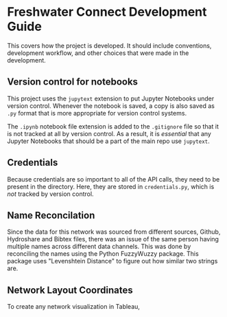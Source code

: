 # Freshwater Connect Development Guide

This covers how the project is developed. It should include conventions, development workflow, and other choices that were made in the development.

## Version control for notebooks

This project uses the `jupytext` extension to put Jupyter Notebooks under version control. Whenever the notebook is saved, a copy is also saved as `.py` format that is more appropriate for version control systems. 

The `.ipynb` notebook file extension is added to the `.gitignore` file so that it is not tracked at all by version control. As a result, it is *essential* that any Jupyter Notebooks that should be a part of the main repo use `jupytext`.

## Credentials

Because credentials are so important to all of the API calls, they need to be present in the directory. Here, they are stored in `credentials.py`, which is *not* tracked by version control.

## Name Reconcilation

Since the data for this network was sourced from different sources, Github, Hydroshare and Bibtex files, there was an issue of the same person having multiple names across different data channels. This was done by reconciling the names using the Python FuzzyWuzzy package. This package uses "Levenshtein Distance" to figure out how similar two strings are.


## Network Layout Coordinates

To create any network visualization in Tableau, 
